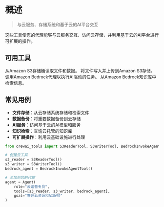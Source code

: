 # 概述

> 与云服务、存储系统和基于云的AI平台交互

这些工具使您的代理能够与云服务交互、访问云存储，并利用基于云的AI平台进行可扩展的操作。

## **可用工具**

<CardGroup cols={2}>
  <Card title="S3读取工具" icon="cloud" href="/en/tools/cloud-storage/s3readertool">
    从Amazon S3存储桶读取文件和数据。
  </Card>

  <Card title="S3写入工具" icon="cloud-arrow-up" href="/en/tools/cloud-storage/s3writertool">
    将文件写入并上传到Amazon S3存储。
  </Card>

  <Card title="Bedrock调用代理" icon="aws" href="/en/tools/cloud-storage/bedrockinvokeagenttool">
    调用Amazon Bedrock代理以执行AI驱动的任务。
  </Card>

  <Card title="Bedrock知识库检索器" icon="database" href="/en/tools/cloud-storage/bedrockkbretriever">
    从Amazon Bedrock知识库中检索信息。
  </Card>
</CardGroup>

## **常见用例**

* **文件存储**：从云存储系统存储和检索文件
* **数据备份**：将重要数据备份到云存储
* **AI服务**：访问基于云的AI模型和服务
* **知识检索**：查询云托管的知识库
* **可扩展操作**：利用云基础设施进行处理

```python  theme={null}
from crewai_tools import S3ReaderTool, S3WriterTool, BedrockInvokeAgentTool

# 创建云工具
s3_reader = S3ReaderTool()
s3_writer = S3WriterTool()
bedrock_agent = BedrockInvokeAgentTool()

# 添加到您的代理
agent = Agent(
    role="云运营专员",
    tools=[s3_reader, s3_writer, bedrock_agent],
    goal="管理云资源和AI服务"
)
```